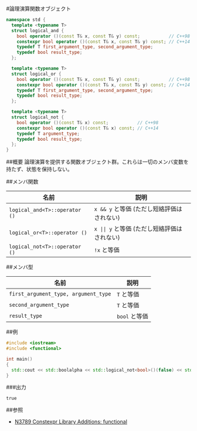 #論理演算関数オブジェクト
```cpp
namespace std {
  template <typename T>
  struct logical_and {
    bool operator ()(const T& x, const T& y) const;           // C++98
    constexpr bool operator ()(const T& x, const T& y) const; // C++14
    typedef T first_argument_type, second_argument_type;
    typedef bool result_type;
  };

  template <typename T>
  struct logical_or {
    bool operator ()(const T& x, const T& y) const;           // C++98
    constexpr bool operator ()(const T& x, const T& y) const; // C++14
    typedef T first_argument_type, second_argument_type;
    typedef bool result_type;
  };

  template <typename T>
  struct logical_not {
    bool operator ()(const T& x) const;           // C++98
    constexpr bool operator ()(const T& x) const; // C++14
    typedef T argument_type;
    typedef bool result_type;
  };
}
```

##概要
論理演算を提供する関数オブジェクト群。これらは一切のメンバ変数を持たず、状態を保持しない。


##メンバ関数

| 名前 | 説明 |
|-------------------------------|----------------------------------------------------------------------|
| `logical_and<T>::operator ()` | `x && y` と等価 (ただし短絡評価はされない) |
| `logical_or<T>::operator ()`  | <code>x &#x7C;&#x7C; y</code> と等価 (ただし短絡評価はされない) |
| `logical_not<T>::operator ()` | `!x` と等価 |


##メンバ型

| 名前 | 説明 |
|--------------------------------------|-------------------------------|
| `first_argument_type, argument_type` | `T` と等価 |
| `second_argument_type`               | `T` と等価 |
| `result_type`                        | `bool` と等価 |


##例
```cpp
#include <iostream>
#include <functional>

int main()
{
  std::cout << std::boolalpha << std::logical_not<bool>()(false) << std::endl;
}
```

###出力
```
true
```

##参照
- [N3789 Constexpr Library Additions: functional](http://www.open-std.org/jtc1/sc22/wg21/docs/papers/2013/n3789.htm)

